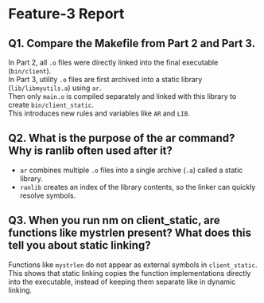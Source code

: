 # Feature-3 Report

## Q1. Compare the Makefile from Part 2 and Part 3.
In Part 2, all `.o` files were directly linked into the final executable (`bin/client`).  
In Part 3, utility `.o` files are first archived into a static library (`lib/libmyutils.a`) using `ar`.  
Then only `main.o` is compiled separately and linked with this library to create `bin/client_static`.  
This introduces new rules and variables like `AR` and `LIB`.

## Q2. What is the purpose of the ar command? Why is ranlib often used after it?
- `ar` combines multiple `.o` files into a single archive (`.a`) called a static library.  
- `ranlib` creates an index of the library contents, so the linker can quickly resolve symbols.  

## Q3. When you run nm on client_static, are functions like mystrlen present? What does this tell you about static linking?
Functions like `mystrlen` do not appear as external symbols in `client_static`.  
This shows that static linking copies the function implementations directly into the executable, instead of keeping them separate like in dynamic linking.
